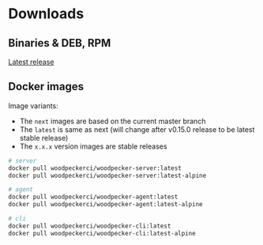 # Downloads

## Binaries & DEB, RPM

[Latest release](https://github.com/woodpecker-ci/woodpecker/releases/latest)

## Docker images

Image variants:
* The `next` images are based on the current master branch
* The `latest` is same as next (will change after v0.15.0 release to be latest stable release)
* The `x.x.x` version images are stable releases

``` bash
# server
docker pull woodpeckerci/woodpecker-server:latest
docker pull woodpeckerci/woodpecker-server:latest-alpine

# agent
docker pull woodpeckerci/woodpecker-agent:latest
docker pull woodpeckerci/woodpecker-agent:latest-alpine

# cli
docker pull woodpeckerci/woodpecker-cli:latest
docker pull woodpeckerci/woodpecker-cli:latest-alpine
```
